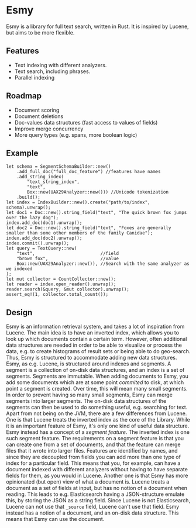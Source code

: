 # Esmy
Esmy is a library for full text search, written in Rust. It is inspired by Lucene, but aims to be more flexible.

## Features
* Text indexing with different analyzers.
* Text search, including phrases.
* Parallel indexing

## Roadmap
* Document scoring
* Document deletions
* Doc-values data structures (fast access to values of fields)
* Improve merge concurrency
* More query types (e.g. spans, more boolean logic)

## Example
```ignore
let schema = SegmentSchemaBuilder::new()
    .add_full_doc("full_doc_feature") //features have names
    .add_string_index(
        "text_string_index",
        "text",
        Box::new(UAX29Analyzer::new())) //Unicode tokenization
    .build();
let index = IndexBuilder::new().create("path/to/index", schema).unwrap();
let doc1 = Doc::new().string_field("text", "The quick brown fox jumps over the lazy dog");
index.add_doc(doc1).unwrap();
let doc2 = Doc::new().string_field("text", "Foxes are generally smaller than some other members of the family Canidae");
index.add_doc(doc2).unwrap();
index.commit().unwrap();
let query = TextQuery::new(
    "text",                         //field
    "brown fox",                    //value
    Box::new(UAX29Analyzer::new()), //Search with the same analyzer as we indexed
);
let mut collector = CountCollector::new();
let reader = index.open_reader().unwrap();
reader.search(&query, &mut collector).unwrap();
assert_eq!(1, collector.total_count());
```

## Design
Esmy is an information retrieval system, and takes a lot of inspiration from Lucene. The main idea is to have an inverted index, which allows you to look up which documents contain a certain term. However, often additional data structures are needed in order to be able to visualize or process the data, e.g. to create histograms of result sets or being able to do geo-search. Thus, Esmy is structured to accommodate adding new data structures.
Esmy, as e.g. Lucene, is structured around indexes and segments. A segment is a collection of on-disk data structures, and an index is a set of segments. Segments are immutable. When adding documents to Esmy, you add some documents which are at some point *commited* to disk, at which point a segment is created. Over time, this will mean many small segments. In order to prevent having so many small segments, Esmy can merge segments into larger segments. The on-disk data structures of the segments can then be used to do something useful, e.g. searching for text.
Apart from not being on the JVM, there are a few differences from Lucene.
One is that Lucene treats the inverted index as the core of the Library. While it is an important feature of Esmy, it's only one kind of useful data structure. Esmy instead has a concept of a *segment feature*. The inverted index is one such segment feature. The requirements on a segment feature is that you can create one from a set of documents, and that the feature can merge files that it wrote into larger files.
Features are identified by names, and since they are decoupled from fields you can add more than one type of index for a particular field. This means that you, for example, can have a document indexed with different analyzers without having to have separate fields for them, as you would in Lucene.
Another one is that Esmy has more opinionated (but open) view of what a document is. Lucene treats a document as a set of fields at input, but has no notion of a document when reading. This leads to e.g. Elasticsearch having a JSON-structure emulate this, by storing the JSON as a string field. Since Lucene is not Elasticsearch, Lucene can not use that `_source` field, Lucene can't use that field. Esmy instead has a notion of a document, and an on-disk data structure. This means that Esmy can use the document.

